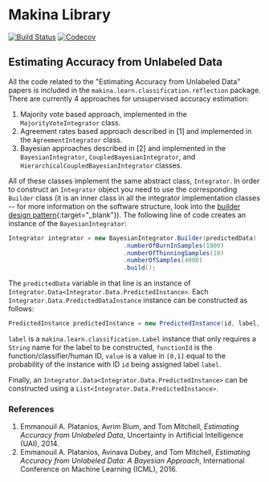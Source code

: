 # Makina Library

[![Build Status](https://travis-ci.com/eaplatanios/makina.svg?token=VBPxqvcGXTuwbjkVyN68&branch=master)](https://travis-ci.com/eaplatanios/makina)
[![Codecov](https://img.shields.io/codecov/c/token/zQjCSZzyUk/github/eaplatanios/org.platanios.svg)](https://codecov.io/github/eaplatanios/org.platanios?branch=master)

## Estimating Accuracy from Unlabeled Data

All the code related to the "Estimating Accuracy from Unlabeled Data" papers is included in the
`makina.learn.classification.reflection` package. There are currently 4 approaches for unsupervised accuracy estimation:

1. Majority vote based approach, implemented in the `MajorityVoteIntegrator` class.
2. Agreement rates based approach described in [1] and implemented in the `AgreementIntegrator` class.
3. Bayesian approaches described in [2] and implemented in the `BayesianIntegrator`, `CoupledBayesianIntegrator`, and
`HierarchicalCoupledBayesianIntegrator` classes.
<!--4. Logic approach described in [3] and implemented in the `LogicIntegrator` class.-->

All of these classes implement the same abstract class, `Integrator`. In order to construct an `Integrator` object you
need to use the corresponding `Builder` class (it is an inner class in all the integrator implementation classes -- for
more information on the software structure, look into the
[builder design pattern](https://en.wikipedia.org/wiki/Builder_pattern){:target="_blank"}). The following line of code
creates an instance of the `BayesianIntegrator`:

```java
Integrator integrator = new BayesianIntegrator.Builder(predictedData)
								.numberOfBurnInSamples(1000)
								.numberOfThinningSamples(10)
								.numberOfSamples(4000)
								.build();
```

The `predictedData` variable in that line is an instance of `Integrator.Data<Integrator.Data.PredictedInstance>`. Each
`Integrator.Data.PredictedDataInstance` instance can be constructed as follows:

```java
PredictedInstance predictedInstance = new PredictedInstance(id, label, functionId, value);
```

`label` is a `makina.learn.classification.Label` instance that only requires a `String` name for the label to be
constructed, `functionId` is the function/classifier/human ID, `value` is a value in `[0,1]` equal to the probability
of the instance with ID `id` being assigned label `label`.

Finally, an `Integrator.Data<Integrator.Data.PredictedInstance>` can be constructed using a
`List<Integrator.Data.PredictedInstance>`.

### References

1. Emmanouil A. Platanios, Avrim Blum, and Tom Mitchell, *Estimating Accuracy from Unlabeled Data*, Uncertainty in
Artificial Intelligence (UAI), 2014.
2. Emmanouil A. Platanios, Avinava Dubey, and Tom Mitchell, *Estimating Accuracy from Unlabeled Data: A Bayesian
Approach*, International Conference on Machine Learning (ICML), 2016.

<!--## Deep Graphs

Running the Deep Graphs experiments:

```bash
./gradlew run -DXmx100G -DmainClass="makina.experiment.graph.VertexClassificationExperiment" -Dargs="sigmoid 10 1,2,3 10 1 '/home/eplatani/graph/data/WebSpam UK 2007/' 1 '/home/eplatani/graph/results_scala/'"
```-->
